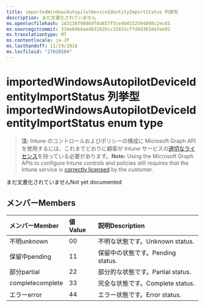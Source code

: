 ```yaml
---
title: importedWindowsAutopilotDeviceIdentityImportStatus 列挙型
description: まだ文書化されていません
ms.openlocfilehash: 1d3138f9046df0a857f5ce4b0332594898c2ec65
ms.sourcegitcommit: 334e84b4aed63162bcc31831cffd6d363dafee02
ms.translationtype: MT
ms.contentlocale: ja-JP
ms.lasthandoff: 11/29/2018
ms.locfileid: "27020584"
---
```

# <a name="importedwindowsautopilotdeviceidentityimportstatus-enum-type"></a><span data-ttu-id="d6eee-103">importedWindowsAutopilotDeviceIdentityImportStatus 列挙型</span><span class="sxs-lookup"><span data-stu-id="d6eee-103">importedWindowsAutopilotDeviceIdentityImportStatus enum type</span></span>

> <span data-ttu-id="d6eee-104">**注:** Intune のコントロールおよびポリシーの構成に Microsoft Graph API を使用するには、これまでどおりに顧客が Intune サービスの[適切なライセンス](https://go.microsoft.com/fwlink/?linkid=839381)を持っている必要があります。</span><span class="sxs-lookup"><span data-stu-id="d6eee-104">**Note:** Using the Microsoft Graph APIs to configure Intune controls and policies still requires that the Intune service is [correctly licensed](https://go.microsoft.com/fwlink/?linkid=839381) by the customer.</span></span>

<span data-ttu-id="d6eee-105">まだ文書化されていません</span><span class="sxs-lookup"><span data-stu-id="d6eee-105">Not yet documented</span></span>
## <a name="members"></a><span data-ttu-id="d6eee-106">メンバー</span><span class="sxs-lookup"><span data-stu-id="d6eee-106">Members</span></span>
|<span data-ttu-id="d6eee-107">メンバー</span><span class="sxs-lookup"><span data-stu-id="d6eee-107">Member</span></span>|<span data-ttu-id="d6eee-108">値</span><span class="sxs-lookup"><span data-stu-id="d6eee-108">Value</span></span>|<span data-ttu-id="d6eee-109">説明</span><span class="sxs-lookup"><span data-stu-id="d6eee-109">Description</span></span>|
|:---|:---|:---|
|<span data-ttu-id="d6eee-110">不明</span><span class="sxs-lookup"><span data-stu-id="d6eee-110">unknown</span></span>|<span data-ttu-id="d6eee-111">0</span><span class="sxs-lookup"><span data-stu-id="d6eee-111">0</span></span>|<span data-ttu-id="d6eee-112">不明な状態です。</span><span class="sxs-lookup"><span data-stu-id="d6eee-112">Unknown status.</span></span>|
|<span data-ttu-id="d6eee-113">保留中</span><span class="sxs-lookup"><span data-stu-id="d6eee-113">pending</span></span>|<span data-ttu-id="d6eee-114">1</span><span class="sxs-lookup"><span data-stu-id="d6eee-114">1</span></span>|<span data-ttu-id="d6eee-115">保留中の状態です。</span><span class="sxs-lookup"><span data-stu-id="d6eee-115">Pending status.</span></span>|
|<span data-ttu-id="d6eee-116">部分</span><span class="sxs-lookup"><span data-stu-id="d6eee-116">partial</span></span>|<span data-ttu-id="d6eee-117">2</span><span class="sxs-lookup"><span data-stu-id="d6eee-117">2</span></span>|<span data-ttu-id="d6eee-118">部分的な状態です。</span><span class="sxs-lookup"><span data-stu-id="d6eee-118">Partial status.</span></span>|
|<span data-ttu-id="d6eee-119">complete</span><span class="sxs-lookup"><span data-stu-id="d6eee-119">complete</span></span>|<span data-ttu-id="d6eee-120">3</span><span class="sxs-lookup"><span data-stu-id="d6eee-120">3</span></span>|<span data-ttu-id="d6eee-121">完全な状態です。</span><span class="sxs-lookup"><span data-stu-id="d6eee-121">Complete status.</span></span>|
|<span data-ttu-id="d6eee-122">エラー</span><span class="sxs-lookup"><span data-stu-id="d6eee-122">error</span></span>|<span data-ttu-id="d6eee-123">4</span><span class="sxs-lookup"><span data-stu-id="d6eee-123">4</span></span>|<span data-ttu-id="d6eee-124">エラー状態です。</span><span class="sxs-lookup"><span data-stu-id="d6eee-124">Error status.</span></span>|



